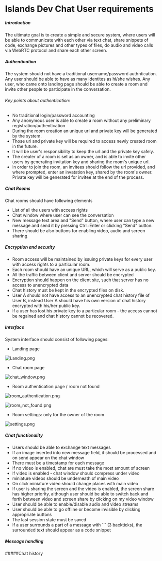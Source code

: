 # Islands Dev Chat User requirements

##### Introduction

The ultimate goal is to create a simple and secure system, where users will be able to communicate with each other via text chat, share snippets of code, exchange pictures and other types of files, do audio and video calls via WebRTC protocol and share each other screen.


##### Authentication
The system should not have a traditional username/password authntication. Any user should be able to have as many identites as hi/she wishes. Any user, who came onto landing page should be able to create a room and invite other people to participate in the conversation.

###### Key points about authentication:
* No traditional login/password accounting
* Any anonymous user is able to create a room without any preliminary registration/authentication
* During the room creation an unique url and private key will be generated by the system.
* Those url and private key will be required to access newly created room in the future. 
* It will be user's responsibility to keep the url and the private key safely.
* The creater of a room is set as an owner, and is able to invite other users by generating invitation key and sharing the room's unique url.
* In order to join the room, an invitees should follow the url provided, and where prompted, enter an invatation key, shared by the room's owner. Private key will be generated for invitee at the end of the process.




##### Chat Rooms
Chat rooms should have following elements
* List of all the users with access rights
* Chat window where user can see the conversation
* New message text area and "Send" button, where user can type a new message and send it by pressing Ctrl+Enter or clicking "Send" button.
* There should be also buttons for enabling video, audio and screen sharing.



##### Encryption and security
* Room access will be maintained by issuing private keys for every user with access rights to a particular room. 
* Each room should have an unique URL, which will serve as a public key.
* All the traffic between client and server should be encrypted
* Encryption should happen on the client site, such that server has no access to unencrypted data
* Chat history must be kept in the encrypted files on disk.
* User A should not have access to an unencrypted chat history file of User B, instead User A should have his own version of chat history encrypted with his/her public key.
* If a user has lost his private key to a particular room - the access cannot be regained and chat history cannot be recovered.



##### Interface
System interface should consist of following pages:

* Landing page

![Landing.png](https://github.com/viocost/islands/raw/master/poc/idevcom/docs/mockups/Landing.png)

* Chat room page

![chat_window.png](https://raw.githubusercontent.com/viocost/islands/edit/master/poc/idevcom/docs/mockups/chat_window.png)


* Room authentication page / room not found

![room_authentication.png](https://raw.githubusercontent.com/viocost/islands/edit/master/poc/idevcom/docs/mockups/room_authentication.png)

![room_not_found.png](https://raw.githubusercontent.com/viocost/islands/edit/master/poc/idevcom/docs/mockups/room_not_found.png)


* Room settings: only for the owner of the room


![settings.png](https://raw.githubusercontent.com/viocost/islands/edit/master/poc/idevcom/docs/mockups/settings.png)



##### Chat functionality
* Users should be able to exchange text messages
* If an image inserted into new message field, it should be processed and on send appear on the chat window
* There must be a timestamp for each message
* If no video is enabled, chat are must take the most amount of screen
* If video is enabled - chat window should compress under video
* miniature videos should be underneath of main video
* On click miniature video should change places with main video
* If user is sharing the screen and the video is enabled, the screen share has higher priority, although user should be able to switch back and forth between video and screen share by clicking on my video window
* User should be able to enable/disable audio and video streams
* User should be able to go offline or become invisible by clicking appropriate buttons
* The last session state must be saved
* If a user surrounds a part of a message with \`\`\` (3 backticks), the surrounded text should appear as a code snippet

##### Message handling


#####Chat history


